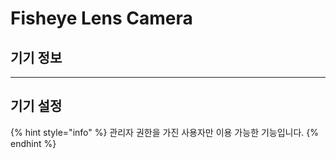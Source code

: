 # Fisheye Lens Camera

## 기기 정보

***

## 기기 설정

{% hint style="info" %}
관리자 권한을 가진 사용자만 이용 가능한 기능입니다.&#x20;
{% endhint %}

